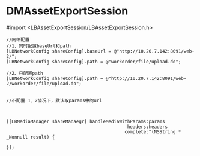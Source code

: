 # DMAssetExportSession

#import <LBAssetExportSession/LBAssetExportSession.h>
 
  
    //网络配置  
    //1、同时配置baseUrl和path      
    [LBNetworkConfig shareConfig].baseUrl = @"http://10.20.7.142:8091/web-2/";
    [LBNetworkConfig shareConfig].path = @"workorder/file/upload.do";
 
    //2、只配置path
    [LBNetworkConfig shareConfig].path = @"http://10.20.7.142:8091/web-2/workorder/file/upload.do";
 
 
    //不配置 1、2情况下，默认取params中的url
 
 
 
    [[LBMediaManager shareManaegr] handleMediaWithParams:params
                                                 headers:headers
                                                complete:^(NSString * _Nonnull result) {
 
    }];
